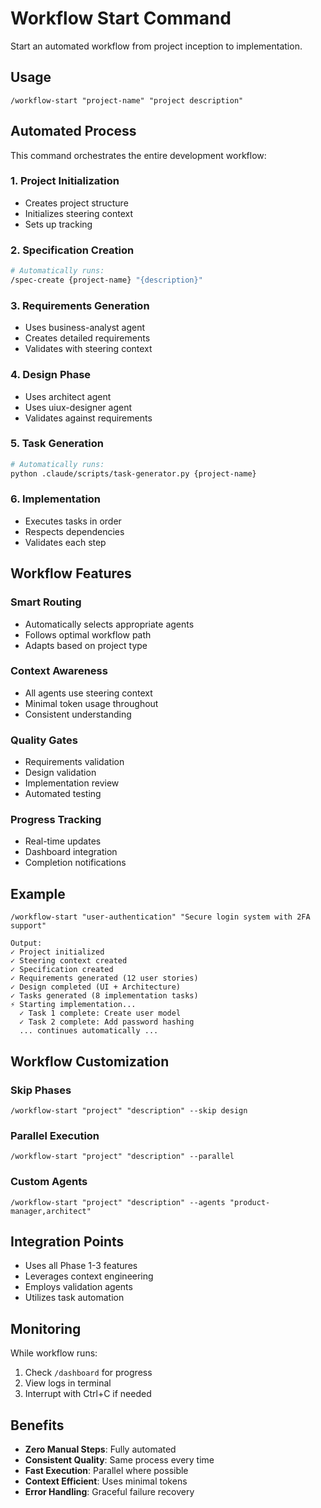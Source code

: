 # Workflow Start Command

Start an automated workflow from project inception to implementation.

## Usage
```
/workflow-start "project-name" "project description"
```

## Automated Process

This command orchestrates the entire development workflow:

### 1. Project Initialization
- Creates project structure
- Initializes steering context
- Sets up tracking

### 2. Specification Creation
```bash
# Automatically runs:
/spec-create {project-name} "{description}"
```

### 3. Requirements Generation
- Uses business-analyst agent
- Creates detailed requirements
- Validates with steering context

### 4. Design Phase
- Uses architect agent
- Uses uiux-designer agent
- Validates against requirements

### 5. Task Generation
```bash
# Automatically runs:
python .claude/scripts/task-generator.py {project-name}
```

### 6. Implementation
- Executes tasks in order
- Respects dependencies
- Validates each step

## Workflow Features

### Smart Routing
- Automatically selects appropriate agents
- Follows optimal workflow path
- Adapts based on project type

### Context Awareness
- All agents use steering context
- Minimal token usage throughout
- Consistent understanding

### Quality Gates
- Requirements validation
- Design validation
- Implementation review
- Automated testing

### Progress Tracking
- Real-time updates
- Dashboard integration
- Completion notifications

## Example

```
/workflow-start "user-authentication" "Secure login system with 2FA support"

Output:
✓ Project initialized
✓ Steering context created
✓ Specification created
✓ Requirements generated (12 user stories)
✓ Design completed (UI + Architecture)
✓ Tasks generated (8 implementation tasks)
⚡ Starting implementation...
  ✓ Task 1 complete: Create user model
  ✓ Task 2 complete: Add password hashing
  ... continues automatically ...
```

## Workflow Customization

### Skip Phases
```
/workflow-start "project" "description" --skip design
```

### Parallel Execution
```
/workflow-start "project" "description" --parallel
```

### Custom Agents
```
/workflow-start "project" "description" --agents "product-manager,architect"
```

## Integration Points

- Uses all Phase 1-3 features
- Leverages context engineering
- Employs validation agents
- Utilizes task automation

## Monitoring

While workflow runs:
1. Check `/dashboard` for progress
2. View logs in terminal
3. Interrupt with Ctrl+C if needed

## Benefits

- **Zero Manual Steps**: Fully automated
- **Consistent Quality**: Same process every time
- **Fast Execution**: Parallel where possible
- **Context Efficient**: Uses minimal tokens
- **Error Handling**: Graceful failure recovery